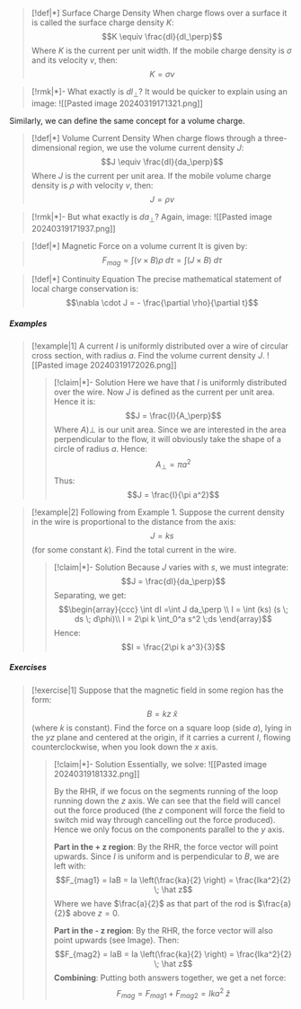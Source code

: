 
>[!def|*] Surface Charge Density
>When charge flows over a surface it is called the surface charge density $K$: $$K \equiv \frac{dI}{dl_\perp}$$
>Where $K$ is the current per unit width. If the mobile charge density is $\sigma$ and its velocity $v$, then: $$K = \sigma v$$

>[!rmk|*]- What exactly is $dl_\perp$?
>It would be quicker to explain using an image:
>![[Pasted image 20240319171321.png]]

Similarly, we can define the same concept for a volume charge.
>[!def|*] Volume Current Density
>When charge flows through a three-dimensional region, we use the volume current density $J$: $$J \equiv \frac{dI}{da_\perp}$$
>Where $J$ is the current per unit area. If the mobile volume charge density is $\rho$ with velocity $v$, then: $$J = \rho v$$

>[!rmk|*]- But what exactly is $da_\perp$?
>Again, image:
>![[Pasted image 20240319171937.png]]

>[!def|*] Magnetic Force on a volume current
>It is given by: $$F_{mag} = \int (v \times B) \rho \;d\tau = \int(J \times B) \; d\tau$$

>[!def|*] Continuity Equation
>The precise mathematical statement of local charge conservation is: $$\nabla \cdot J = - \frac{\partial \rho}{\partial t}$$
##### Examples
>[!example|1]
>A current $I$ is uniformly distributed over a wire of circular cross section, with radius $a$. Find the volume current density $J$.
>![[Pasted image 20240319172026.png]]
>>[!claim|*]- Solution
>>Here we have that $I$ is uniformly distributed over the wire. Now $J$ is defined as the current per unit area. Hence it is: $$J = \frac{I}{A_\perp}$$Where $A)\perp$ is our unit area. Since we are interested in the area perpendicular to the flow, it will obviously take the shape of a circle of radius $a$. Hence: $$A_\perp = \pi a^2$$Thus: $$J = \frac{I}{\pi a^2}$$

>[!example|2]
>Following from Example $1$. Suppose the current density in the wire is proportional to the distance from the axis: $$J = ks$$(for some constant $k$). Find the total current in the wire.
>>[!claim|*]- Solution
>>Because $J$ varies with $s$, we must integrate: $$J = \frac{dI}{da_\perp}$$Separating, we get: $$\begin{array}{ccc} \int dI =\int J da_\perp  \\ I = \int (ks) (s \; ds \; d\phi)\\ I = 2\pi k \int_0^a s^2 \;ds \end{array}$$Hence: $$I = \frac{2\pi k a^3}{3}$$

##### Exercises
>[!exercise|1]
>Suppose that the magnetic field in some region has the form: $$B = kz \; \hat x$$(where $k$ is constant). Find the force on a square loop (side $a$), lying in the $yz$ plane and centered at the origin, if it carries a current $I$, flowing counterclockwise, when you look down the $x$ axis.
>>[!claim|*]- Solution
>>Essentially, we solve:
>>![[Pasted image 20240319181332.png]]
>>
>>By the RHR, if we focus on the segments running of the loop running down the $z$ axis. We can see that the field will cancel out the force produced (the $z$ component will force the field to switch mid way through cancelling out the force produced). Hence we only focus on the components parallel to the $y$ axis. 
>>
>>**Part in the + z region**:
>>By the RHR, the force vector will point upwards. Since $I$ is uniform and is perpendicular to $B$, we are left with: $$F_{mag1} = IaB = Ia \left(\frac{ka}{2} \right)  = \frac{Ika^2}{2} \; \hat z$$
>>Where we have $\frac{a}{2}$ as that part of the rod is $\frac{a}{2}$ above $z = 0$.
>>
>>**Part in the - z region**:
>>By the RHR, the force vector will also point upwards (see Image). Then: $$F_{mag2} = IaB = Ia \left(\frac{ka}{2} \right)  = \frac{Ika^2}{2} \; \hat z$$
>>**Combining**:
>>Putting both answers together, we get a net force: $$F_{mag} = F_{mag1} + F_{mag2} = Ika^2 \; \hat z$$

